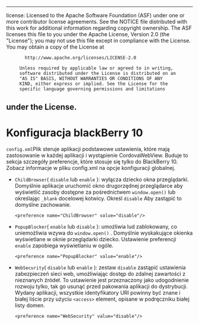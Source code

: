 * * *

license: Licensed to the Apache Software Foundation (ASF) under one or more contributor license agreements. See the NOTICE file distributed with this work for additional information regarding copyright ownership. The ASF licenses this file to you under the Apache License, Version 2.0 (the "License"); you may not use this file except in compliance with the License. You may obtain a copy of the License at

           http://www.apache.org/licenses/LICENSE-2.0
    
         Unless required by applicable law or agreed to in writing,
         software distributed under the License is distributed on an
         "AS IS" BASIS, WITHOUT WARRANTIES OR CONDITIONS OF ANY
         KIND, either express or implied. See the License for the
         specific language governing permissions and limitations
    

## under the License.

# Konfiguracja blackBerry 10

`config.xml`Plik steruje aplikacji podstawowe ustawienia, które mają zastosowanie w każdej aplikacji i wystąpienie CordovaWebView. Buduje to sekcja szczegóły preferencje, które stosuje się tylko do BlackBerry 10. Zobacz informacje w pliku config.xml na opcje konfiguracji globalnej.

*   `ChildBrowser`( `disable` lub `enable` ): wyłącza dziecko okna przeglądarki. Domyślnie aplikacje uruchomić okno drugorzędnej przeglądarce aby wyświetlić zasoby dostępne za pośrednictwem `window.open()` lub określając `_blank` docelowej kotwicy. Określ `disable` Aby zastąpić to domyślne zachowanie.
    
        <preference name="ChildBrowser" value="disable"/>
        

*   `PopupBlocker`( `enable` lub `disable` ): umożliwia lud zablokowany, co uniemożliwia wzywa do `window.open()` . Domyślnie wyskakujące okienka wyświetlane w oknie przeglądarki dziecko. Ustawienie preferencji `enable` zapobiega wyświetlaniu w ogóle.
    
        <preference name="PopupBlocker" value="enable"/>
        

*   `WebSecurity`( `disable` lub `enable` ): zestaw `disable` zastąpić ustawienia zabezpieczeń sieci web, umożliwiając dostęp do zdalnej zawartości z nieznanych źródeł. To ustawienie jest przeznaczony jako udogodnienie rozwoju tylko, tak go usunąć przed pakowania aplikacji do dystrybucji. Wydany aplikacji, wszystkie identyfikatory URI powinny być znane i białej liście przy użyciu `<access>` element, opisane w podręczniku białej listy domen.
    
        <preference name="WebSecurity" value="disable"/>